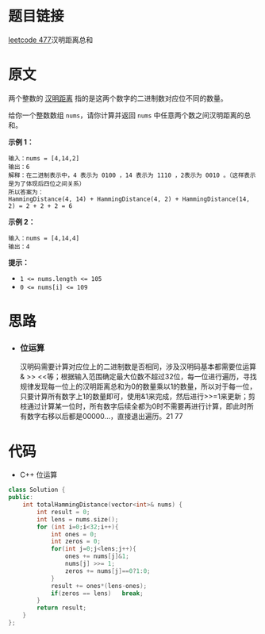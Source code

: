 # 题目链接
[leetcode 477](https://leetcode-cn.com/problems/total-hamming-distance/)汉明距离总和

# 原文
两个整数的 [汉明距离](https://baike.baidu.com/item/汉明距离/475174?fr=aladdin) 指的是这两个数字的二进制数对应位不同的数量。

给你一个整数数组 `nums`，请你计算并返回 `nums` 中任意两个数之间汉明距离的总和。

**示例 1：**

```
输入：nums = [4,14,2]
输出：6
解释：在二进制表示中，4 表示为 0100 ，14 表示为 1110 ，2表示为 0010 。（这样表示是为了体现后四位之间关系）
所以答案为：
HammingDistance(4, 14) + HammingDistance(4, 2) + HammingDistance(14, 2) = 2 + 2 + 2 = 6
```

**示例 2：**

```
输入：nums = [4,14,4]
输出：4
```

**提示：**

- `1 <= nums.length <= 105`
- `0 <= nums[i] <= 109`

# 思路
- ### **位运算**
  汉明码需要计算对应位上的二进制数是否相同，涉及汉明码基本都需要位运算& >> <<等；根据输入范围确定最大位数不超过32位，每一位进行遍历，寻找规律发现每一位上的汉明距离总和为0的数量乘以1的数量，所以对于每一位，只要计算所有数字上1的数量即可，使用&1来完成，然后进行>>=1来更新；剪枝通过计算某一位时，所有数字后续全都为0时不需要再进行计算，即此时所有数字右移以后都是00000...，直接退出遍历。21 77

# 代码
- C++ 位运算
```c++
class Solution {
public:
    int totalHammingDistance(vector<int>& nums) {
        int result = 0;
        int lens = nums.size();
        for (int i=0;i<32;i++){
            int ones = 0;
            int zeros = 0;
            for(int j=0;j<lens;j++){
                ones += nums[j]&1;
                nums[j] >>= 1;
                zeros += nums[j]==0?1:0;
            }
            result += ones*(lens-ones);
            if(zeros == lens)   break;
        }
        return result;
    }
};
```